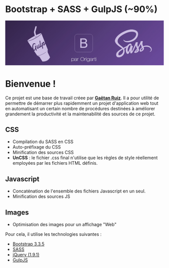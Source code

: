 # Bootstrap + SASS + GulpJS (**~90%**)

![Alt text](https://github.com/origarti/-Starter-Bootstrap-SASS/blob/master/www/dist/pic/header-bootstrap-sass.jpg?raw=true")

# Bienvenue !

Ce projet est une base de travail créee par **[Gaëtan Ruiz](http://origarti.fr)**. Il a pour utilité de permettre de démarrer plus rapidemment un projet d'application web tout en automatisant un certain nombre de procédures destinées à améliorer grandement la productivité et la maintenabilité des sources de ce projet.

## CSS

*   Compilation du SASS en CSS
*   Auto-préfixage du CSS
*   Minification des sources CSS
*   **UnCSS** : le fichier .css final n'utilise que les règles de style réellement employées par les fichiers HTML définis.

## Javascript

*   Concaténation de l'ensemble des fichiers Javascript en un seul.
*   Minification des sources JS

## Images

*   Optimisation des images pour un affichage "Web"

Pour cela, il utilise les technologies suivantes :

*   [Bootstrap 3.3.5](http://getbootstrap.com/)
*   [SASS](http://sass-lang.com/)
*   [jQuery (1.9.1)](https://jquery.com/)
*   [GulpJS](http://gulpjs.com/)
